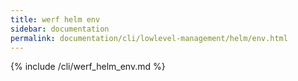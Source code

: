 ```yaml
---
title: werf helm env
sidebar: documentation
permalink: documentation/cli/lowlevel-management/helm/env.html
---
```


{% include /cli/werf_helm_env.md %}
